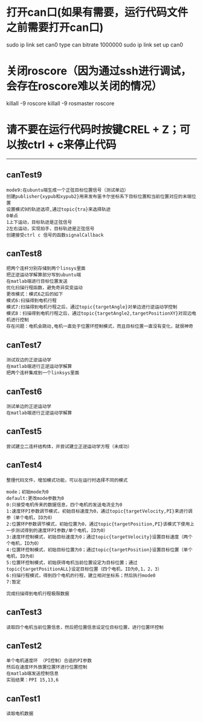 
# 打开can口(如果有需要，运行代码文件之前需要打开can口)

sudo ip link set can0 type can bitrate 1000000
sudo ip link set up can0

# 关闭roscore（因为通过ssh进行调试，会存在roscore难以关闭的情况）

killall -9 roscore
killall -9 rosmaster
roscore

# 请不要在运行代码时按键CREL + Z；可以按ctrl + c来停止代码

---------------------

## canTest9

    mode9:在ubuntu端生成一个正弦目标位置信号（测试单边）
    创建publisher{xypub和xypub2}用来发布笛卡尔坐标系下目标位置和当前位置对应的末端位置
    设置模式9的轨迹选项,通过topic{tra}来选择轨迹
    0单点
    1上下运动，目标轨迹是正弦信号
    2左右运动，实现拍手，目标轨迹是正弦信号
    创建接受ctrl c 信号的函数signalCallback

## canTest8

    把两个连杆分别存储到两个linsys里面
    把正逆运动学解算部分写到ubuntu端
    在matlab端进行目标位置发送
    优化扫描行程函数，避免奇异突变运动
    更改模式：模式6之后的如下
    模式6:扫描得到电机行程
    模式7:扫描得到电机行程之后，通过topic{targetAngle}对单边进行逆运动学控制
    模式8：扫描得到电机行程之后，通过topic{targetAngle2,targetPositionXY}对双边电机进行控制
    存在问题：电机会跳动,电机一直处于位置环控制模式，而且目标位置一直没有变化，就很神奇

## canTest7

    测试双边的正逆运动学
    在matlab端进行正逆运动学解算
    把两个连杆集成到一个linksys里面

## canTest6

    测试单边的正逆运动学
    在matlab端进行正逆运动学解算

## canTest5

    尝试建立二连杆结构体，并尝试建立正逆运动学方程（未成功）

## canTest4

    整理代码文件，增加模式功能，可以在运行时选择不同的模式

    mode；初始mode为0
    default:更改mode参数为0
    0:只接受电机传来的数据信息，四个电机的发送电流全为0
    1:速度环PI参数调节模式，初始目标速度为0，通过topic{targetVelocity,PI}来进行调参（单个电机，ID为0）
    2:位置环P参数调节模式，初始位置为0，通过topic{targetPosition,PI}该模式下使用上一步测试得到的速度环PI参数/单个电机，ID为0）
    3:速度环控制模式，初始目标速度为0；通过topic{targetVelocity}设置目标速度（两个个电机，ID为0）
    4:位置环控制模式，初始目标位置为0；通过topic{targetPosition}设置目标位置（单个电机，ID为0）
    5:位置环控制模式，初始获得电机当前位置设定为目标位置；通过topic{targetPositionALL}设定目标位置（四个电机，ID为0,1，2，3）
    6:扫描行程模式，得到四个电机的行程，建立相对坐标系；然后执行mode0
    7:暂定

    完成扫描得到电机行程极限数据

## canTest3

    读取四个电机当前位置信息，然后把位置信息设定位目标位置，进行位置环控制

## canTest2

    单个电机速度环 （PI控制）合适的PI参数
    然后在速度环外放置位置环进行位置控制
    在matlab端发送控制信息
    实验结果：PPI 15,13,6

## canTest1

    读取电机数据
